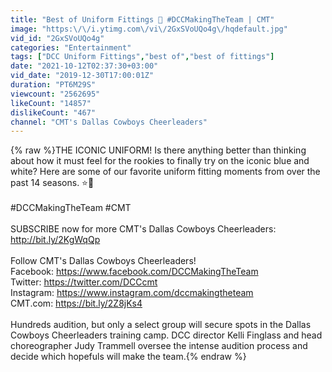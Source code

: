 ```yaml
---
title: "Best of Uniform Fittings 👚 #DCCMakingTheTeam | CMT"
image: "https:\/\/i.ytimg.com\/vi\/2GxSVoUQo4g\/hqdefault.jpg"
vid_id: "2GxSVoUQo4g"
categories: "Entertainment"
tags: ["DCC Uniform Fittings","best of","best of fittings"]
date: "2021-10-12T02:37:30+03:00"
vid_date: "2019-12-30T17:00:01Z"
duration: "PT6M29S"
viewcount: "2562695"
likeCount: "14857"
dislikeCount: "467"
channel: "CMT's Dallas Cowboys Cheerleaders"
---
```

{% raw %}THE ICONIC UNIFORM! Is there anything better than thinking about how it must feel for the rookies to finally try on the iconic blue and white? Here are some of our favorite uniform fitting moments from over the past 14 seasons. ⭐️💙<br /><br />#DCCMakingTheTeam #CMT<br /><br />SUBSCRIBE now for more CMT's Dallas Cowboys Cheerleaders: <a rel="nofollow" target="blank" href="http://bit.ly/2KgWqQp">http://bit.ly/2KgWqQp</a><br /><br />Follow CMT's Dallas Cowboys Cheerleaders!<br />Facebook: <a rel="nofollow" target="blank" href="https://www.facebook.com/DCCMakingTheTeam">https://www.facebook.com/DCCMakingTheTeam</a><br />Twitter: <a rel="nofollow" target="blank" href="https://twitter.com/DCCcmt">https://twitter.com/DCCcmt</a><br />Instagram: <a rel="nofollow" target="blank" href="https://www.instagram.com/dccmakingtheteam">https://www.instagram.com/dccmakingtheteam</a><br />CMT.com: <a rel="nofollow" target="blank" href="https://bit.ly/2Z8jKs4">https://bit.ly/2Z8jKs4</a><br /><br />Hundreds audition, but only a select group will secure spots in the Dallas Cowboys Cheerleaders training camp. DCC director Kelli Finglass and head choreographer Judy Trammell oversee the intense audition process and decide which hopefuls will make the team.{% endraw %}

